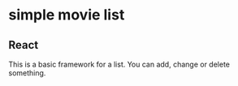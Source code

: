 # simple movie list
## React
This is a basic framework for a list. You can add, change or delete something. 
